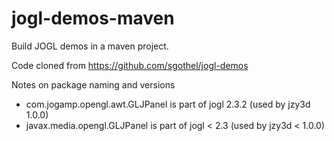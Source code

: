 # jogl-demos-maven

Build JOGL demos in a maven project.

Code cloned from https://github.com/sgothel/jogl-demos

Notes on package naming and versions
* com.jogamp.opengl.awt.GLJPanel is part of jogl 2.3.2 (used by jzy3d 1.0.0)
* javax.media.opengl.GLJPanel is part of jogl < 2.3 (used by jzy3d < 1.0.0)
